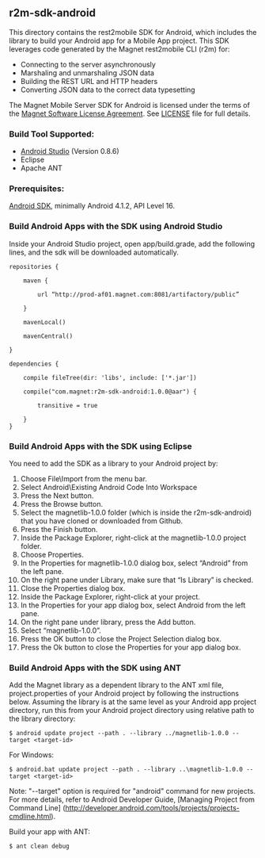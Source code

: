 ## r2m-sdk-android

This directory contains the rest2mobile SDK for Android, which includes the library to build your Android app for a Mobile App project.
This SDK leverages code generated by the Magnet rest2mobile CLI (r2m) for:
- Connecting to the server asynchronously
- Marshaling and unmarshaling JSON data
- Building the REST URL and HTTP headers
- Converting JSON data to the correct data typesetting

The Magnet Mobile Server SDK for Android is licensed under the terms of the [Magnet Software License Agreement](http://www.magnet.com/resources/tos.html). See [LICENSE](https://github.com/magnetsystems/magnet-sdk-android/blob/master/LICENSE) file for full details.

### Build Tool Supported:

- [Android Studio](http://developer.android.com/sdk/installing/studio.html) (Version 0.8.6)
- Eclipse
- Apache ANT

### Prerequisites:

[Android SDK](http://developer.android.com/tools/index.html), minimally Android 4.1.2, API Level 16.

### Build Android Apps with the SDK using Android Studio

Inside your Android Studio project, open app/build.grade, add the following lines, and the sdk will be downloaded automatically. 
```
repositories {

    maven {
    
        url “http://prod-af01.magnet.com:8081/artifactory/public”
        
    }
    
    mavenLocal()
    
    mavenCentral()
    
}

dependencies {

    compile fileTree(dir: 'libs', include: ['*.jar'])
    
    compile("com.magnet:r2m-sdk-android:1.0.0@aar") {
    
        transitive = true
        
    }
}
```

### Build Android Apps with the SDK using Eclipse

You need to add the SDK as a library to your Android project by:

1. Choose File\Import from the menu bar.
2. Select Android\Existing Android Code Into Workspace
3. Press the Next button.
4. Press the Browse button.
5. Select the magnetlib-1.0.0 folder (which is inside the r2m-sdk-android) that you have cloned or downloaded from Github.
6. Press the Finish button.
7. Inside the Package Explorer, right-click at the magnetlib-1.0.0 project folder.
8. Choose Properties.
9. In the Properties for magnetlib-1.0.0 dialog box, select “Android” from the left pane.
10. On the right pane under Library, make sure that “Is Library” is checked.
11. Close the Properties dialog box.
12. Inside the Package Explorer, right-click at your project.
13. In the Properties for your app dialog box, select Android from the left pane.
14. On the right pane under library, press the Add button.
15. Select “magnetlib-1.0.0”.
16. Press the OK button to close the Project Selection dialog box.
17. Press the Ok button to close the Properties for your app dialog box. 


### Build Android Apps with the SDK using ANT

Add the Magnet library as a dependent library to the ANT xml file, project.properties of your Android project by following the instructions below. Assuming the library is at the same level as your Android app project directory, run this from your Android project directory using relative path to the library directory:

    $ android update project --path . --library ../magnetlib-1.0.0 --target <target-id>

For Windows:

    $ android.bat update project --path . --library ..\magnetlib-1.0.0 --target <target-id>

Note: "--target" option is required for "android" command for new projects. For more details, refer to Android Developer Guide, [Managing Project from Command Line] (http://developer.android.com/tools/projects/projects-cmdline.html).

Build your app with ANT:

    $ ant clean debug
